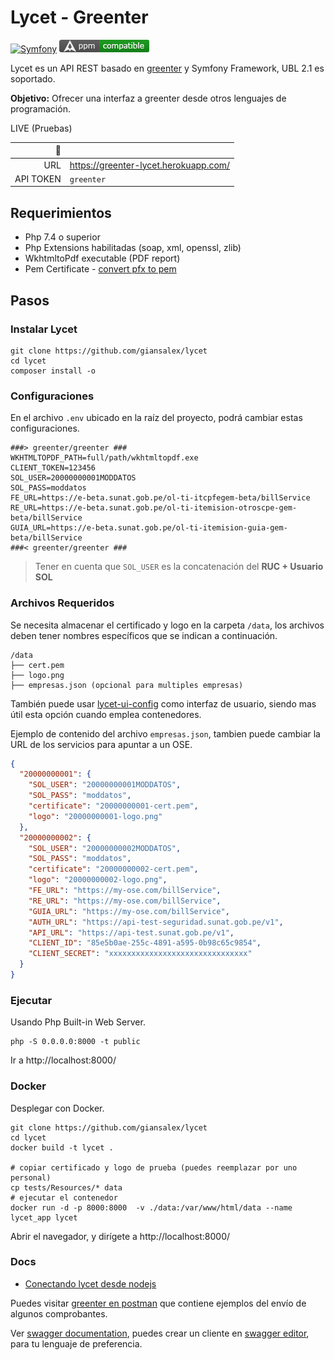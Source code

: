 # Lycet - Greenter
[![Symfony](https://github.com/giansalex/lycet/actions/workflows/symfony.yml/badge.svg)](https://github.com/giansalex/lycet/actions/workflows/symfony.yml)
[![PPM Compatible](https://raw.githubusercontent.com/php-pm/ppm-badge/master/ppm-badge.png)](https://github.com/php-pm/php-pm)

Lycet es un API REST basado en [greenter](https://github.com/thegreenter/greenter) y Symfony Framework, UBL 2.1 es soportado.

**Objetivo:** Ofrecer una interfaz a greenter desde otros lenguajes de programación. 

LIVE (Pruebas)

|      :rocket: |                                      |
|--------------:|--------------------------------------|
|URL            | https://greenter-lycet.herokuapp.com/|    
|API TOKEN      | `greenter`                           |

## Requerimientos
- Php 7.4 o superior
- Php Extensions habilitadas (soap, xml, openssl, zlib)
- WkhtmltoPdf executable (PDF report)
- Pem Certificate - [convert pfx to pem](https://github.com/thegreenter/xmldsig/blob/master/CONVERT.md)

## Pasos

### Instalar Lycet
```
git clone https://github.com/giansalex/lycet
cd lycet
composer install -o
```

### Configuraciones  
En el archivo `.env` ubicado en la raíz del proyecto, podrá cambiar estas configuraciones.
```
###> greenter/greenter ###
WKHTMLTOPDF_PATH=full/path/wkhtmltopdf.exe
CLIENT_TOKEN=123456
SOL_USER=20000000001MODDATOS
SOL_PASS=moddatos
FE_URL=https://e-beta.sunat.gob.pe/ol-ti-itcpfegem-beta/billService
RE_URL=https://e-beta.sunat.gob.pe/ol-ti-itemision-otroscpe-gem-beta/billService
GUIA_URL=https://e-beta.sunat.gob.pe/ol-ti-itemision-guia-gem-beta/billService
###< greenter/greenter ###
```

> Tener en cuenta que `SOL_USER` es la concatenación del **RUC + Usuario SOL**

### Archivos Requeridos
Se necesita almacenar el certificado y logo en la carpeta `/data`, los archivos deben tener nombres específicos que se indican
a continuación.
```
/data
├── cert.pem
├── logo.png
├── empresas.json (opcional para multiples empresas)
```
También puede usar [lycet-ui-config](https://giansalex.github.io/lycet-ui-config/) como interfaz de usuario, siendo mas útil
esta opción cuando emplea contenedores.  

Ejemplo de contenido del archivo `empresas.json`, tambien puede cambiar la URL de los servicios para apuntar a un OSE.

```json
{
  "20000000001": {
    "SOL_USER": "20000000001MODDATOS",
    "SOL_PASS": "moddatos",
    "certificate": "20000000001-cert.pem",
    "logo": "20000000001-logo.png"
  },
  "20000000002": {
    "SOL_USER": "20000000002MODDATOS",
    "SOL_PASS": "moddatos",
    "certificate": "20000000002-cert.pem",
    "logo": "20000000002-logo.png",
    "FE_URL": "https://my-ose.com/billService",
    "RE_URL": "https://my-ose.com/billService",
    "GUIA_URL": "https://my-ose.com/billService",
    "AUTH_URL": "https://api-test-seguridad.sunat.gob.pe/v1",
    "API_URL": "https://api-test.sunat.gob.pe/v1",
    "CLIENT_ID": "85e5b0ae-255c-4891-a595-0b98c65c9854",
    "CLIENT_SECRET": "xxxxxxxxxxxxxxxxxxxxxxxxxxxxxxx"
  }
}
```

### Ejecutar    
Usando Php Built-in Web Server.
```
php -S 0.0.0.0:8000 -t public
```
Ir a http://localhost:8000/


### Docker
Desplegar con Docker.
```
git clone https://github.com/giansalex/lycet
cd lycet
docker build -t lycet .

# copiar certificado y logo de prueba (puedes reemplazar por uno personal)
cp tests/Resources/* data
# ejecutar el contenedor
docker run -d -p 8000:8000  -v ./data:/var/www/html/data --name lycet_app lycet
```

Abrir el navegador, y dirígete a http://localhost:8000/

### Docs

- [Conectando lycet desde nodejs](https://github.com/giansalex/lycet-demo-js)

Puedes visitar [greenter en postman](https://www.postman.com/greenter/) que contiene ejemplos del envío de algunos comprobantes.

Ver [swagger documentation](http://petstore.swagger.io/?url=https://raw.githubusercontent.com/giansalex/lycet/master/public/swagger.yaml), puedes crear un cliente en [swagger editor](http://editor.swagger.io/?url=https://raw.githubusercontent.com/giansalex/lycet/master/public/swagger.yaml), para tu lenguaje de preferencia.

